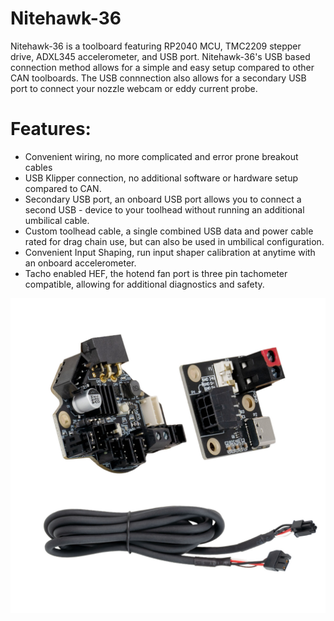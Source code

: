 # Nitehawk-36



Nitehawk-36 is a toolboard featuring RP2040 MCU, TMC2209 stepper drive, ADXL345 accelerometer, and USB port. Nitehawk-36's USB based connection method allows for a simple and easy setup compared to other CAN toolboards. The USB connnection also allows for a secondary USB port to connect your nozzle webcam or eddy current probe.

# Features:
- Convenient wiring, no more complicated and error prone breakout cables
- USB Klipper connection, no additional software or hardware setup compared to CAN.
- Secondary USB port, an onboard USB port allows you to connect a second USB - device to your toolhead without running an additional umbilical cable.
- Custom toolhead cable, a single combined USB data and power cable rated for drag chain use, but can also be used in umbilical configuration.
- Convenient Input Shaping, run input shaper calibration at anytime with an onboard accelerometer.
- Tacho enabled HEF, the hotend fan port is three pin tachometer compatible, allowing for additional diagnostics and safety.

![Nitehawk-36](./Images/Nitehawk-36.jpg)
